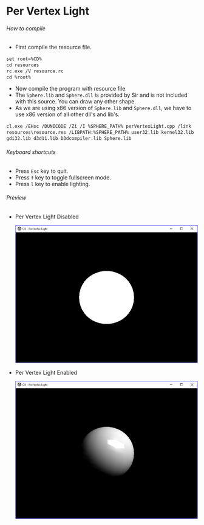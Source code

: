 # Per Vertex Light

###### How to compile

-   First compile the resource file.

```
set root=%CD%
cd resources
rc.exe /V resource.rc
cd %root%
```

-   Now compile the program with resource file
-   The `Sphere.lib` and `Sphere.dll` is provided by Sir and is not included with this source. You can draw any other shape.
-   As we are using x86 version of `Sphere.lib` and `Sphere.dll`, we have to use x86 version of all other dll's and lib's.

```
cl.exe /EHsc /DUNICODE /Zi /I %SPHERE_PATH% perVertexLight.cpp /link resources\resource.res /LIBPATH:%SPHERE_PATH% user32.lib kernel32.lib gdi32.lib d3d11.lib D3dcompiler.lib Sphere.lib
```

###### Keyboard shortcuts

-   Press `Esc` key to quit.
-   Press `f` key to toggle fullscreen mode.
-   Press `l` key to enable lighting.

###### Preview

-   Per Vertex Light Disabled

    ![perVertexLightDisabled][per-vertex-light-disabled-image]

-   Per Vertex Light Enabled

    ![perVertexLightEnabled][per-vertex-light-enabled-image]

[//]: # "Image declaration"
[per-vertex-light-disabled-image]: ./preview/perVertexLightDisabled.png "Per Vertex Light Disabled"
[per-vertex-light-enabled-image]: ./preview/perVertexLightEnabled.png "Per Vertex Light Enabled"
